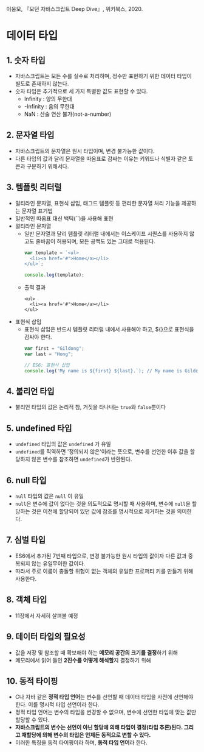이웅모, 『모던 자바스크립트 Deep Dive』, 위키북스, 2020.
# 데이터 타입
## 1. 숫자 타입
- 자바스크립트는 모든 수를 실수로 처리하며, 정수만 표현하기 위한 데이터 타입이 별도로 존재하지 않는다.
- 숫자 타입은 추가적으로 세 가지 특별한 값도 표현할 수 있다.
  - Infinity : 양의 무한대
  - -Infinity : 음의 무한대
  - NaN : 산술 연산 불가(not-a-number)
## 2. 문자열 타입
- 자바스크립트의 문자열은 원시 타입이며, 변경 불가능한 값이다.
- 다른 타입의 값과 달리 문자열을 따옴표로 감싸는 이유는 키워드나 식별자 같은 토큰과 구분하기 위해서다.
## 3. 템플릿 리터럴
- 멀티라인 문자열, 표현식 삽입, 태그드 템플릿 등 편리한 문자열 처리 기능을 제공하는 문자열 표기법
- 일반적인 따옴표 대신 백틱(``)을 사용해 표현
- 멀티라인 문자열
  - 일반 문자열과 달리 템플릿 리터럴 내에서는 이스케이프 시퀀스를 사용하지 않고도 줄바꿈이 허용되며, 모든 공백도 있는 그대로 적용된다.
    ```javascript
    var template = `<ul>
      <li><a href='#">Home</a></li>
    </ul>`;
    
    console.log(template); 
    ```
  - 출력 결과
    ```
    <ul>
      <li><a href='#">Home</a></li>
    </ul>
    ```
- 표현식 삽입
  - 표현식 삽입은 반드시 템플릿 리터럴 내에서 사용해야 하고, ${}으로 표현식을 감싸야 한다.
    ```javascript
    var first = "Gildong";
    var last = "Hong";
  
    // ES6: 표현식 삽입
    console.log('My name is ${first} ${last}.`); // My name is Gildong Hong.
    ```
## 4. 불리언 타입
- 불리언 타입의 값은 논리적 참, 거짓을 타나내는 `true`와 `false`뿐이다
## 5. undefined 타입
- `undefined` 타입의 값은 `undefined` 가 유일
- `undefined`를 직역하면 '정의되지 않은'이라는 뜻으로, 변수를 선언한 이후 값을 할당하지 않은 변수를 참조하면 `undefined`가 반환된다.
## 6. null 타입
- `null` 타입의 값은 `null` 이 유일
- `null`은 변수에 값이 없다는 것을 의도적으로 명시할 때 사용하며, 변수에 `null`을 할당하는 것은 이전에 할당되어 있던 값에 참조를 명시적으로 제거하는 것을 의미한다.
## 7. 심벌 타입
- ES6에서 추가된 7번째 타입으로, 변경 불가능한 원시 타입의 값이자 다른 값과 중복되지 않는 유일무이한 값이다.
- 따라서 주로 이름이 충돌할 위험이 없는 객체의 유일한 프로퍼티 키를 만들기 위해 사용한다.
## 8. 객체 타입
- 11장에서 자세히 살펴볼 예정
## 9. 데이터 타입의 필요성
- 값을 저장 및 참조할 때 확보해야 하는 **메모리 공간의 크기를 결정**하기 위해
- 메모리에서 읽어 들인 **2진수를 어떻게 해석할**지 결정하기 위해
## 10. 동적 타이핑
- C나 자바 같은 **정적 타입 언어**는 변수를 선언할 때 데이터 타입을 사전에 선언해야 한다. 이를 명시적 타입 선언이라 한다.
- 정적 타입 언어는 변수의 타입을 변경할 수 없으며, 변수에 선언한 타입에 맞는 값만 할당할 수 있다.
- **자바스크립트의 변수는 선언이 아닌 할당에 의해 타입이 결정(타입 추론)된다. 그리고 재할당에 의해 변수의 타입은 언제든 동적으로 변할 수 있다.**
- 이러한 특징을 동적 타이핑이라 하며, **동적 타입 언어**라 한다. 
